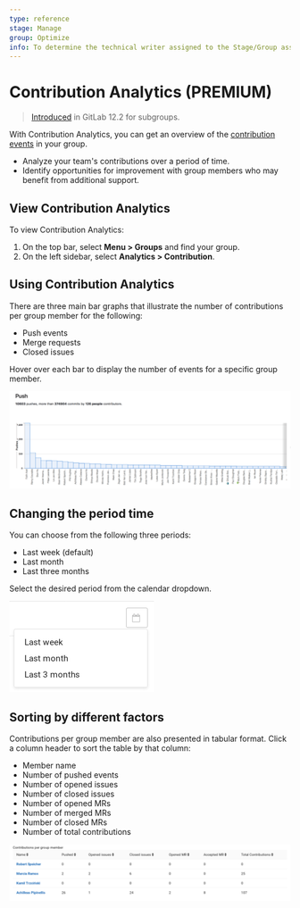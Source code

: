 ```yaml
---
type: reference
stage: Manage
group: Optimize
info: To determine the technical writer assigned to the Stage/Group associated with this page, see https://about.gitlab.com/handbook/engineering/ux/technical-writing/#assignments
---
```

# Contribution Analytics **(PREMIUM)**

> [Introduced](https://gitlab.com/gitlab-org/gitlab/-/issues/3090) in GitLab 12.2 for subgroups.

With Contribution Analytics, you can get an overview of the [contribution events](../../profile/index.md#user-contribution-events) in your
group.

- Analyze your team's contributions over a period of time.
- Identify opportunities for improvement with group members who may benefit from additional
  support.

## View Contribution Analytics

To view Contribution Analytics:

1. On the top bar, select **Menu > Groups** and find your group.
1. On the left sidebar, select **Analytics > Contribution**.

## Using Contribution Analytics

There are three main bar graphs that illustrate the number of contributions per group
member for the following:

- Push events
- Merge requests
- Closed issues

Hover over each bar to display the number of events for a specific group member.

![Contribution analytics bar graphs](img/group_stats_graph.png)

## Changing the period time

You can choose from the following three periods:

- Last week (default)
- Last month
- Last three months

Select the desired period from the calendar dropdown.

![Contribution analytics choose period](img/group_stats_cal.png)

## Sorting by different factors

Contributions per group member are also presented in tabular format. Click a column header to sort the table by that column:

- Member name
- Number of pushed events
- Number of opened issues
- Number of closed issues
- Number of opened MRs
- Number of merged MRs
- Number of closed MRs
- Number of total contributions

![Contribution analytics contributions table](img/group_stats_table.png)

<!-- ## Troubleshooting

Include any troubleshooting steps that you can foresee. If you know beforehand what issues
one might have when setting this up, or when something is changed, or on upgrading, it's
important to describe those, too. Think of things that may go wrong and include them here.
This is important to minimize requests for support, and to avoid doc comments with
questions that you know someone might ask.

Each scenario can be a third-level heading, e.g. `### Getting error message X`.
If you have none to add when creating a doc, leave this section in place
but commented out to help encourage others to add to it in the future. -->
